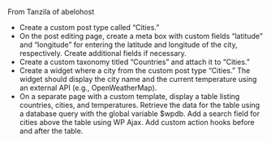 From Tanzila of abelohost
    
- Create a custom post type called “Cities.”
- On the post editing page, create a meta box with custom fields “latitude” and “longitude” for entering the latitude and longitude of the city, respectively. Create additional fields if necessary.
- Create a custom taxonomy titled “Countries” and attach it to “Cities.”
- Create a widget where a city from the custom post type “Cities.” The widget should display the city name and the current temperature using an external API (e.g., OpenWeatherMap).
- On a separate page with a custom template, display a table listing countries, cities, and temperatures. Retrieve the data for the table using a database query with the global variable $wpdb. Add a search field for cities above the table using WP Ajax. Add custom action hooks before and after the table.
